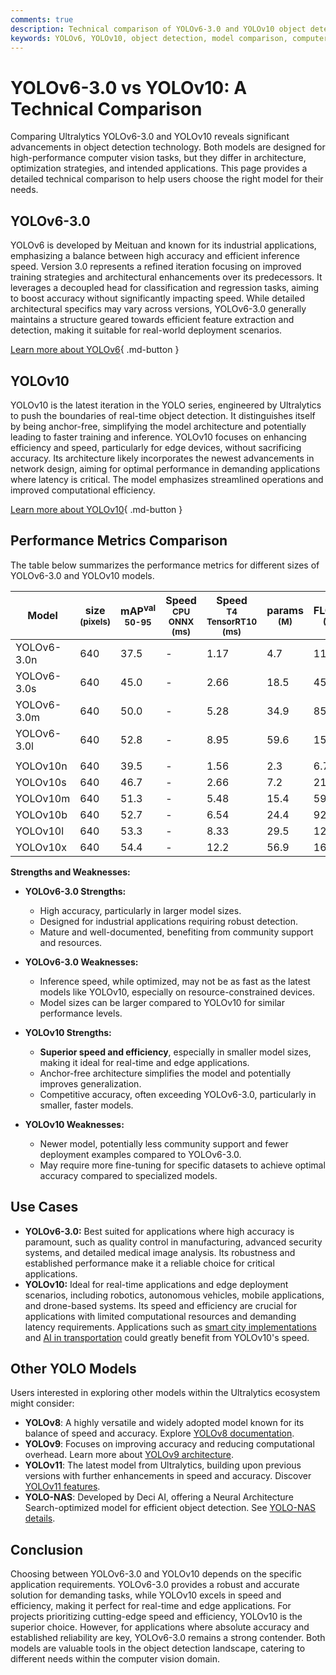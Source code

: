 ```yaml
---
comments: true
description: Technical comparison of YOLOv6-3.0 and YOLOv10 object detection models, highlighting architecture, performance, and use cases.
keywords: YOLOv6, YOLOv10, object detection, model comparison, computer vision, Ultralytics
---
```


# YOLOv6-3.0 vs YOLOv10: A Technical Comparison

Comparing Ultralytics YOLOv6-3.0 and YOLOv10 reveals significant advancements in object detection technology. Both models are designed for high-performance computer vision tasks, but they differ in architecture, optimization strategies, and intended applications. This page provides a detailed technical comparison to help users choose the right model for their needs.

<script async src="https://cdn.jsdelivr.net/npm/chart.js@3.9.1/dist/chart.min.js"></script>
<script defer src="../../javascript/benchmark.js"></script>

<canvas id="modelComparisonChart" width="1024" height="400" active-models='["YOLOv6-3.0", "YOLOv10"]'></canvas>

## YOLOv6-3.0

YOLOv6 is developed by Meituan and known for its industrial applications, emphasizing a balance between high accuracy and efficient inference speed. Version 3.0 represents a refined iteration focusing on improved training strategies and architectural enhancements over its predecessors. It leverages a decoupled head for classification and regression tasks, aiming to boost accuracy without significantly impacting speed. While detailed architectural specifics may vary across versions, YOLOv6-3.0 generally maintains a structure geared towards efficient feature extraction and detection, making it suitable for real-world deployment scenarios.

[Learn more about YOLOv6](https://docs.ultralytics.com/models/yolov6/){ .md-button }

## YOLOv10

YOLOv10 is the latest iteration in the YOLO series, engineered by Ultralytics to push the boundaries of real-time object detection. It distinguishes itself by being anchor-free, simplifying the model architecture and potentially leading to faster training and inference. YOLOv10 focuses on enhancing efficiency and speed, particularly for edge devices, without sacrificing accuracy. Its architecture likely incorporates the newest advancements in network design, aiming for optimal performance in demanding applications where latency is critical. The model emphasizes streamlined operations and improved computational efficiency.

[Learn more about YOLOv10](https://docs.ultralytics.com/models/yolov10/){ .md-button }

## Performance Metrics Comparison

The table below summarizes the performance metrics for different sizes of YOLOv6-3.0 and YOLOv10 models.

| Model       | size<br><sup>(pixels) | mAP<sup>val<br>50-95 | Speed<br><sup>CPU ONNX<br>(ms) | Speed<br><sup>T4 TensorRT10<br>(ms) | params<br><sup>(M) | FLOPs<br><sup>(B) |
| ----------- | --------------------- | -------------------- | ------------------------------ | ----------------------------------- | ------------------ | ----------------- |
| YOLOv6-3.0n | 640                   | 37.5                 | -                              | 1.17                                | 4.7                | 11.4              |
| YOLOv6-3.0s | 640                   | 45.0                 | -                              | 2.66                                | 18.5               | 45.3              |
| YOLOv6-3.0m | 640                   | 50.0                 | -                              | 5.28                                | 34.9               | 85.8              |
| YOLOv6-3.0l | 640                   | 52.8                 | -                              | 8.95                                | 59.6               | 150.7             |
|             |                       |                      |                                |                                     |                    |                   |
| YOLOv10n    | 640                   | 39.5                 | -                              | 1.56                                | 2.3                | 6.7               |
| YOLOv10s    | 640                   | 46.7                 | -                              | 2.66                                | 7.2                | 21.6              |
| YOLOv10m    | 640                   | 51.3                 | -                              | 5.48                                | 15.4               | 59.1              |
| YOLOv10b    | 640                   | 52.7                 | -                              | 6.54                                | 24.4               | 92.0              |
| YOLOv10l    | 640                   | 53.3                 | -                              | 8.33                                | 29.5               | 120.3             |
| YOLOv10x    | 640                   | 54.4                 | -                              | 12.2                                | 56.9               | 160.4             |

**Strengths and Weaknesses:**

- **YOLOv6-3.0 Strengths:**

    - High accuracy, particularly in larger model sizes.
    - Designed for industrial applications requiring robust detection.
    - Mature and well-documented, benefiting from community support and resources.

- **YOLOv6-3.0 Weaknesses:**

    - Inference speed, while optimized, may not be as fast as the latest models like YOLOv10, especially on resource-constrained devices.
    - Model sizes can be larger compared to YOLOv10 for similar performance levels.

- **YOLOv10 Strengths:**

    - **Superior speed and efficiency**, especially in smaller model sizes, making it ideal for real-time and edge applications.
    - Anchor-free architecture simplifies the model and potentially improves generalization.
    - Competitive accuracy, often exceeding YOLOv6-3.0, particularly in smaller, faster models.

- **YOLOv10 Weaknesses:**
    - Newer model, potentially less community support and fewer deployment examples compared to YOLOv6-3.0.
    - May require more fine-tuning for specific datasets to achieve optimal accuracy compared to specialized models.

## Use Cases

- **YOLOv6-3.0:** Best suited for applications where high accuracy is paramount, such as quality control in manufacturing, advanced security systems, and detailed medical image analysis. Its robustness and established performance make it a reliable choice for critical applications.
- **YOLOv10:** Ideal for real-time applications and edge deployment scenarios, including robotics, autonomous vehicles, mobile applications, and drone-based systems. Its speed and efficiency are crucial for applications with limited computational resources and demanding latency requirements. Applications such as [smart city implementations](https://www.ultralytics.com/blog/computer-vision-ai-in-smart-cities) and [AI in transportation](https://www.ultralytics.com/blog/ai-in-transportation-redefining-metro-systems) could greatly benefit from YOLOv10's speed.

## Other YOLO Models

Users interested in exploring other models within the Ultralytics ecosystem might consider:

- **YOLOv8**: A highly versatile and widely adopted model known for its balance of speed and accuracy. Explore [YOLOv8 documentation](https://docs.ultralytics.com/models/yolov8/).
- **YOLOv9**: Focuses on improving accuracy and reducing computational overhead. Learn more about [YOLOv9 architecture](https://docs.ultralytics.com/models/yolov9/).
- **YOLOv11**: The latest model from Ultralytics, building upon previous versions with further enhancements in speed and accuracy. Discover [YOLOv11 features](https://docs.ultralytics.com/models/yolo11/).
- **YOLO-NAS**: Developed by Deci AI, offering a Neural Architecture Search-optimized model for efficient object detection. See [YOLO-NAS details](https://docs.ultralytics.com/models/yolo-nas/).

## Conclusion

Choosing between YOLOv6-3.0 and YOLOv10 depends on the specific application requirements. YOLOv6-3.0 provides a robust and accurate solution for demanding tasks, while YOLOv10 excels in speed and efficiency, making it perfect for real-time and edge applications. For projects prioritizing cutting-edge speed and efficiency, YOLOv10 is the superior choice. However, for applications where absolute accuracy and established reliability are key, YOLOv6-3.0 remains a strong contender. Both models are valuable tools in the object detection landscape, catering to different needs within the computer vision domain.
